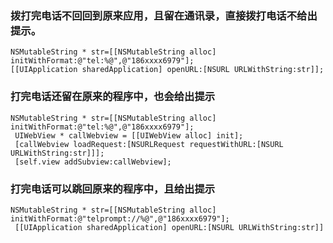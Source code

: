 ### 拨打完电话不回回到原来应用，且留在通讯录，直接拨打电话不给出提示。

```
NSMutableString * str=[[NSMutableString alloc] initWithFormat:@"tel:%@",@"186xxxx6979"];
[[UIApplication sharedApplication] openURL:[NSURL URLWithString:str]];
```

### 打完电话还留在原来的程序中，也会给出提示

```
NSMutableString * str=[[NSMutableString alloc] initWithFormat:@"tel:%@",@"186xxxx6979"];
 UIWebView * callWebview = [[UIWebView alloc] init];
 [callWebview loadRequest:[NSURLRequest requestWithURL:[NSURL URLWithString:str]]];
 [self.view addSubview:callWebview];
```

### 打完电话可以跳回原来的程序中，且给出提示

```
NSMutableString * str=[[NSMutableString alloc] initWithFormat:@"telprompt://%@",@"186xxxx6979"];
 [[UIApplication sharedApplication] openURL:[NSURL URLWithString:str]]
```



